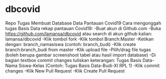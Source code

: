 # dbcovid
Repo Tugas Membuat Database Data Pantauan Covid19
Cara mengunggah tugas Basis Data rekap pantauan Covid19:
-Buat akun di Github.com
-Buka https://github.com/lamansa/dbcovid atau search di akun github kalian: lamansa/dbcovid
-Klik tombol fork
-Klik tombol Branch:Master
-Ketikan dengan: branch_namasiswa (contoh: branch_budi)
-Klik create branch:branch_budi from master
-Klik upload file
-Pilih/drag file tugas (boleh berupa gambar screenshoot tabel atau hasil import database)
-Di bagian textbox commit changes tuliskan keterangan: Tugas Basis Data-Nama Siswa-Kelas (Contoh: Tugas Basis Data-Budi-XI RPL 1)
-Klik commit changes
-Klik New Pull Request
-Klik Create Pull Request
